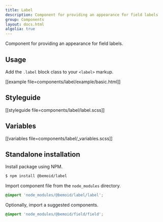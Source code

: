 ```yaml
---
title: Label
description: Component for providing an appearance for field labels
group: Components
layout: docs.html
algolia: true
---
```


Component for providing an appearance for field labels.

## Usage

Add the `.label` block class to your `<label>` markup.

[[example file=components/label/example/basic.html]]

## Styleguide

[[styleguide file=components/label/label.scss]]

## Variables

[[variables file=components/label/_variables.scss]]

## Standalone installation

Install package using NPM.

```bash
$ npm install @bemoid/label
```

Import component file from the `node_modules` directory.

```scss
@import 'node_modules/@bemoid/label/label';
```

Optionally, import a suggested components.

```scss
@import 'node_modules/@bemoid/field/field';
```
